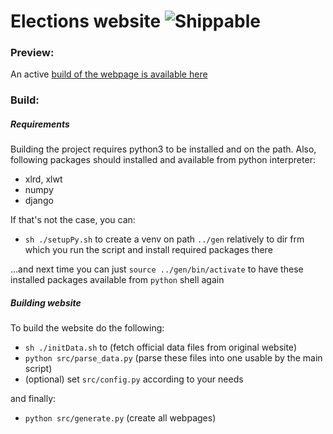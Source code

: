 # Elections website ![Shippable](https://img.shields.io/shippable/5444c5ecb904a4b21567b0ff.svg)

### Preview:

An active [build of the webpage is available here](https://mbalc.github.io/election2k/index.html)

### Build:

##### Requirements
Building the project requires python3 to be installed and on the path.
Also, following packages should installed and available from python
interpreter:
- xlrd, xlwt
- numpy
- django

If that's not the case, you can:
- `sh ./setupPy.sh` to create a venv on path `../gen` relatively to dir
frm which you run the script and install required packages there

...and next time you can just `source ../gen/bin/activate` to have
these installed packages available from `python` shell again

##### Building website
To build the website do the following:
- `sh ./initData.sh` to (fetch official data files from original website)
- `python src/parse_data.py` (parse these files into one usable by the main script)
- (optional) set `src/config.py` according to your needs

and finally:

- `python src/generate.py` (create all webpages)


